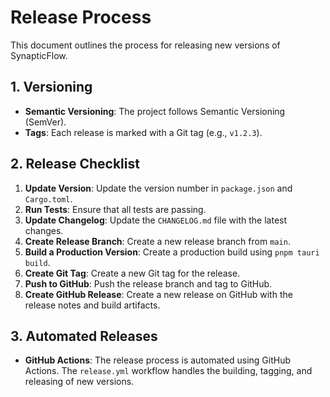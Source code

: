 # Release Process

This document outlines the process for releasing new versions of SynapticFlow.

## 1. Versioning

- **Semantic Versioning**: The project follows Semantic Versioning (SemVer).
- **Tags**: Each release is marked with a Git tag (e.g., `v1.2.3`).

## 2. Release Checklist

1. **Update Version**: Update the version number in `package.json` and `Cargo.toml`.
2. **Run Tests**: Ensure that all tests are passing.
3. **Update Changelog**: Update the `CHANGELOG.md` file with the latest changes.
4. **Create Release Branch**: Create a new release branch from `main`.
5. **Build a Production Version**: Create a production build using `pnpm tauri build`.
6. **Create Git Tag**: Create a new Git tag for the release.
7. **Push to GitHub**: Push the release branch and tag to GitHub.
8. **Create GitHub Release**: Create a new release on GitHub with the release notes and build artifacts.

## 3. Automated Releases

- **GitHub Actions**: The release process is automated using GitHub Actions. The `release.yml` workflow handles the building, tagging, and releasing of new versions.
